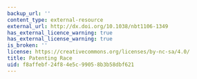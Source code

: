 ```yaml
---
backup_url: ''
content_type: external-resource
external_url: http://dx.doi.org/10.1038/nbt1106-1349
has_external_licence_warning: true
has_external_license_warning: true
is_broken: ''
license: https://creativecommons.org/licenses/by-nc-sa/4.0/
title: Patenting Race
uid: f8affebf-24f8-4e5c-9905-8b3b58dbf621
---
```

